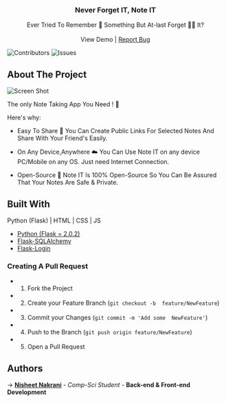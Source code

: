 <br/>
<p align="center">
  <h3 align="center">Never Forget IT,
Note IT</h3>

  <p align="center">
    Ever Tried To Remember 🤔 Something But
At-last Forget 🤦‍♂️ It?
    <br/>
    <br/>
    View Demo
    |
    <a href="https://github.com/NisheetNakrani/NOTE-IT-APP/issues">Report Bug</a>
  </p>
</p>

![Contributors](https://img.shields.io/github/contributors/NisheetNakrani/NOTE-IT-APP?color=dark-green) ![Issues](https://img.shields.io/github/issues/NisheetNakrani/NOTE-IT-APP) 

## About The Project

![Screen Shot](https://i.ibb.co/DkNx6x0/Final-Home-Page.png)

The only Note Taking App You Need ! 📒

Here's why:

* Easy To Share 👥
You Can Create Public Links For Selected Notes And Share With Your Friend's Easily.

* On Any Device,Anywhere ☁️
You Can Use Note IT on any device PC/Mobile on any OS. Just need Internet Connection.
* Open-Source 🙌
Note IT Is 100% Open-Source So You Can Be Assured That Your Notes Are Safe & Private.


## Built With

Python (Flask) | HTML | CSS | JS

* [Python (Flask = 2.0.2)](https://pypi.org/project/Flask/)
* [Flask-SQLAlchemy](https://pypi.org/project/Flask-SQLAlchemy/)
* [Flask-Login](https://pypi.org/project/Flask-Login/)


### Creating A Pull Request

* 1. Fork the Project
* 2. Create your Feature Branch (`git checkout -b 
    feature/NewFeature`)
* 3. Commit your Changes (`git commit -m 'Add some 
 NewFeature'`)
* 4. Push to the Branch (`git push origin feature/NewFeature`)
* 5. Open a Pull Request

## Authors

-> [**Nisheet Nakrani**](https://github.com/NisheetNakrani) - *Comp-Sci Student* - **Back-end & Front-end Development**


